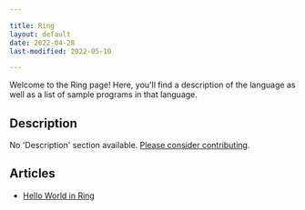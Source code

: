 ```yaml
---

title: Ring
layout: default
date: 2022-04-28
last-modified: 2022-05-10

---
```


Welcome to the Ring page! Here, you'll find a description of the language as well as a list of sample programs in that language.

## Description

No 'Description' section available. [Please consider contributing](https://github.com/TheRenegadeCoder/sample-programs-website).

## Articles

- [Hello World in Ring](https://sampleprograms.io/projects/hello-world/ring)